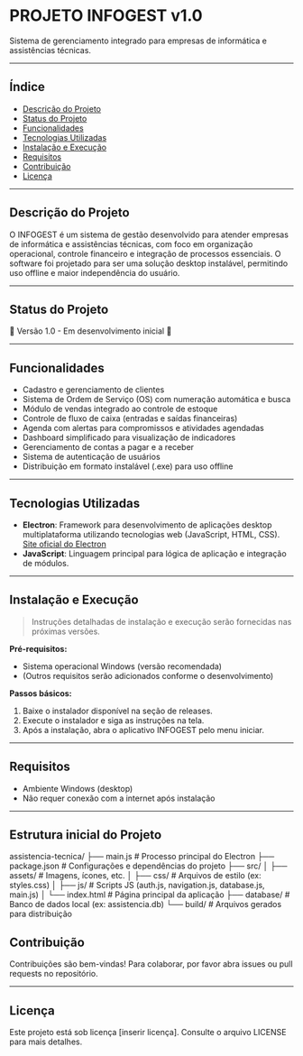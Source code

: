 # PROJETO INFOGEST v1.0

Sistema de gerenciamento integrado para empresas de informática e assistências técnicas.

---

## Índice

- [Descrição do Projeto](#descrição-do-projeto)
- [Status do Projeto](#status-do-projeto)
- [Funcionalidades](#funcionalidades)
- [Tecnologias Utilizadas](#tecnologias-utilizadas)
- [Instalação e Execução](#instalação-e-execução)
- [Requisitos](#requisitos)
- [Contribuição](#contribuição)
- [Licença](#licença)

---

## Descrição do Projeto

O INFOGEST é um sistema de gestão desenvolvido para atender empresas de informática e assistências técnicas, com foco em organização operacional, controle financeiro e integração de processos essenciais. O software foi projetado para ser uma solução desktop instalável, permitindo uso offline e maior independência do usuário.

---

## Status do Projeto

:construction: Versão 1.0 - Em desenvolvimento inicial :construction:

---

## Funcionalidades

- Cadastro e gerenciamento de clientes
- Sistema de Ordem de Serviço (OS) com numeração automática e busca
- Módulo de vendas integrado ao controle de estoque
- Controle de fluxo de caixa (entradas e saídas financeiras)
- Agenda com alertas para compromissos e atividades agendadas
- Dashboard simplificado para visualização de indicadores
- Gerenciamento de contas a pagar e a receber
- Sistema de autenticação de usuários
- Distribuição em formato instalável (.exe) para uso offline

---

## Tecnologias Utilizadas

- **Electron**: Framework para desenvolvimento de aplicações desktop multiplataforma utilizando tecnologias web (JavaScript, HTML, CSS).  
  [Site oficial do Electron](https://www.electronjs.org/)  
- **JavaScript**: Linguagem principal para lógica de aplicação e integração de módulos.

---

## Instalação e Execução

> Instruções detalhadas de instalação e execução serão fornecidas nas próximas versões.

**Pré-requisitos:**

- Sistema operacional Windows (versão recomendada)
- (Outros requisitos serão adicionados conforme o desenvolvimento)

**Passos básicos:**

1. Baixe o instalador disponível na seção de releases.
2. Execute o instalador e siga as instruções na tela.
3. Após a instalação, abra o aplicativo INFOGEST pelo menu iniciar.

---

## Requisitos

- Ambiente Windows (desktop)
- Não requer conexão com a internet após instalação

---

## Estrutura inicial do Projeto

assistencia-tecnica/
├── main.js                # Processo principal do Electron
├── package.json           # Configurações e dependências do projeto
├── src/
│   ├── assets/            # Imagens, ícones, etc.
│   ├── css/               # Arquivos de estilo (ex: styles.css)
│   ├── js/                # Scripts JS (auth.js, navigation.js, database.js, main.js)
│   └── index.html         # Página principal da aplicação
├── database/              # Banco de dados local (ex: assistencia.db)
└── build/                 # Arquivos gerados para distribuição


## Contribuição

Contribuições são bem-vindas! Para colaborar, por favor abra issues ou pull requests no repositório.

---

## Licença

Este projeto está sob licença [inserir licença]. Consulte o arquivo LICENSE para mais detalhes.
